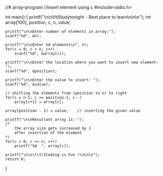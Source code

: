//# array-program
//insert element using c
#include<stdio.h>

int main()
{
    printf("\n\n\t\tStudytonight - Best place to learn\n\n\n");
    int array[100], position, c, n, value;

    printf("\n\nEnter number of elements in array:");
    scanf("%d", &n);

    printf("\n\nEnter %d elements\n", n);
    for(c = 0; c < n; c++)
        scanf("%d", &array[c]);

    printf("\n\nEnter the location where you want to insert new element:  ");
    scanf("%d", &position);

    printf("\n\nEnter the value to insert: ");
    scanf("%d", &value);

    // shifting the elements from (position to n) to right
    for(c = n-1; c >= position-1; c--)
        array[c+1] = array[c];

    array[position - 1] = value;    // inserting the given value

    printf("\n\nResultant array is: ");
    /* 
        the array size gets increased by 1 
        after insertion of the element
    */
    for(c = 0; c <= n; c++) 
        printf("%d  ", array[c]);

    printf("\n\n\t\t\tCoding is Fun !\n\n\n");
    return 0;
}
